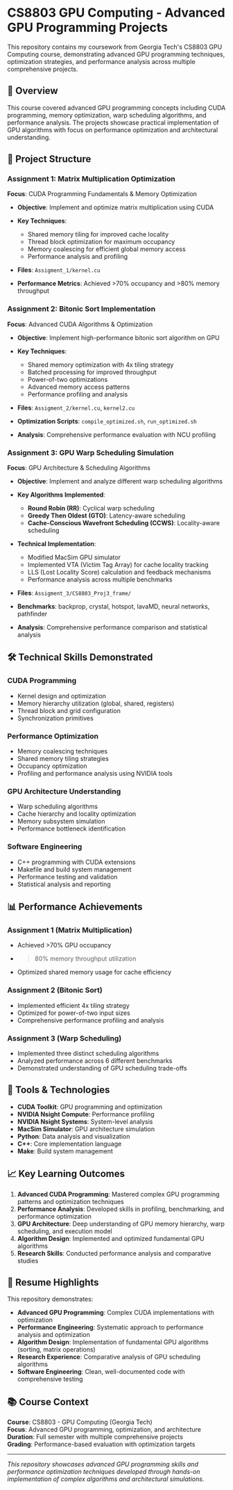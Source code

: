 # CS8803 GPU Computing - Advanced GPU Programming Projects

This repository contains my coursework from Georgia Tech's CS8803 GPU Computing course, demonstrating advanced GPU programming techniques, optimization strategies, and performance analysis across multiple comprehensive projects.

## 🚀 Overview

This course covered advanced GPU programming concepts including CUDA programming, memory optimization, warp scheduling algorithms, and performance analysis. The projects showcase practical implementation of GPU algorithms with focus on performance optimization and architectural understanding.

## 📁 Project Structure

### Assignment 1: Matrix Multiplication Optimization

**Focus**: CUDA Programming Fundamentals & Memory Optimization

- **Objective**: Implement and optimize matrix multiplication using CUDA
- **Key Techniques**:

  - Shared memory tiling for improved cache locality
  - Thread block optimization for maximum occupancy
  - Memory coalescing for efficient global memory access
  - Performance analysis and profiling

- **Files**: `Assigment_1/kernel.cu`
- **Performance Metrics**: Achieved >70% occupancy and >80% memory throughput

### Assignment 2: Bitonic Sort Implementation

**Focus**: Advanced CUDA Algorithms & Optimization

- **Objective**: Implement high-performance bitonic sort algorithm on GPU
- **Key Techniques**:

  - Shared memory optimization with 4x tiling strategy
  - Batched processing for improved throughput
  - Power-of-two optimizations
  - Advanced memory access patterns
  - Performance profiling and analysis

- **Files**: `Assigment_2/kernel.cu`, `kernel2.cu`
- **Optimization Scripts**: `compile_optimized.sh`, `run_optimized.sh`
- **Analysis**: Comprehensive performance evaluation with NCU profiling

### Assignment 3: GPU Warp Scheduling Simulation

**Focus**: GPU Architecture & Scheduling Algorithms

- **Objective**: Implement and analyze different warp scheduling algorithms
- **Key Algorithms Implemented**:

  - **Round Robin (RR)**: Cyclical warp scheduling
  - **Greedy Then Oldest (GTO)**: Latency-aware scheduling
  - **Cache-Conscious Wavefront Scheduling (CCWS)**: Locality-aware scheduling

- **Technical Implementation**:

  - Modified MacSim GPU simulator
  - Implemented VTA (Victim Tag Array) for cache locality tracking
  - LLS (Lost Locality Score) calculation and feedback mechanisms
  - Performance analysis across multiple benchmarks

- **Files**: `Assigment_3/CS8803_Proj3_frame/`
- **Benchmarks**: backprop, crystal, hotspot, lavaMD, neural networks, pathfinder
- **Analysis**: Comprehensive performance comparison and statistical analysis

## 🛠️ Technical Skills Demonstrated

### CUDA Programming

- Kernel design and optimization
- Memory hierarchy utilization (global, shared, registers)
- Thread block and grid configuration
- Synchronization primitives

### Performance Optimization

- Memory coalescing techniques
- Shared memory tiling strategies
- Occupancy optimization
- Profiling and performance analysis using NVIDIA tools

### GPU Architecture Understanding

- Warp scheduling algorithms
- Cache hierarchy and locality optimization
- Memory subsystem simulation
- Performance bottleneck identification

### Software Engineering

- C++ programming with CUDA extensions
- Makefile and build system management
- Performance testing and validation
- Statistical analysis and reporting

## 📊 Performance Achievements

### Assignment 1 (Matrix Multiplication)

- Achieved >70% GPU occupancy
- > 80% memory throughput utilization
- Optimized shared memory usage for cache efficiency

### Assignment 2 (Bitonic Sort)

- Implemented efficient 4x tiling strategy
- Optimized for power-of-two input sizes
- Comprehensive performance profiling and analysis

### Assignment 3 (Warp Scheduling)

- Implemented three distinct scheduling algorithms
- Analyzed performance across 6 different benchmarks
- Demonstrated understanding of GPU scheduling trade-offs

## 🔧 Tools & Technologies

- **CUDA Toolkit**: GPU programming and optimization
- **NVIDIA Nsight Compute**: Performance profiling
- **NVIDIA Nsight Systems**: System-level analysis
- **MacSim Simulator**: GPU architecture simulation
- **Python**: Data analysis and visualization
- **C++**: Core implementation language
- **Make**: Build system management

## 📈 Key Learning Outcomes

1. **Advanced CUDA Programming**: Mastered complex GPU programming patterns and optimization techniques
2. **Performance Analysis**: Developed skills in profiling, benchmarking, and performance optimization
3. **GPU Architecture**: Deep understanding of GPU memory hierarchy, warp scheduling, and execution model
4. **Algorithm Design**: Implemented and optimized fundamental GPU algorithms
5. **Research Skills**: Conducted performance analysis and comparative studies

## 🎯 Resume Highlights

This repository demonstrates:

- **Advanced GPU Programming**: Complex CUDA implementations with optimization
- **Performance Engineering**: Systematic approach to performance analysis and optimization
- **Algorithm Design**: Implementation of fundamental GPU algorithms (sorting, matrix operations)
- **Research Experience**: Comparative analysis of GPU scheduling algorithms
- **Software Engineering**: Clean, well-documented code with comprehensive testing

## 📚 Course Context

**Course**: CS8803 - GPU Computing (Georgia Tech)  
**Focus**: Advanced GPU programming, optimization, and architecture  
**Duration**: Full semester with multiple comprehensive projects  
**Grading**: Performance-based evaluation with optimization targets

---

_This repository showcases advanced GPU programming skills and performance optimization techniques developed through hands-on implementation of complex algorithms and architectural simulations._
